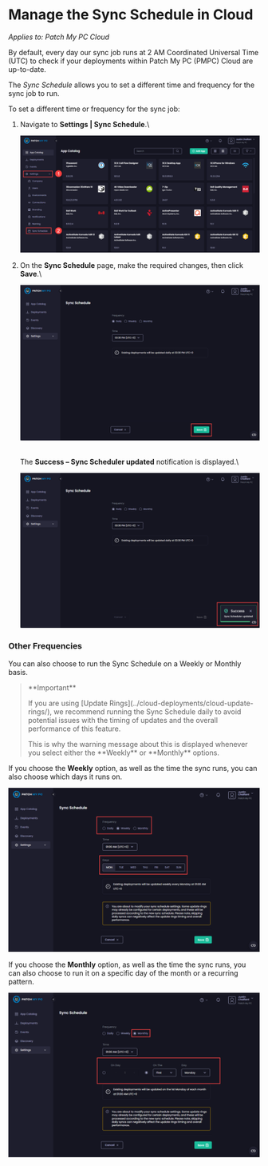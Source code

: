# Manage the Sync Schedule in Cloud

_Applies to: Patch My PC Cloud_

By default, every day our sync job runs at 2 AM Coordinated Universal Time (UTC) to check if your deployments within Patch My PC (PMPC) Cloud are up-to-date.

The _Sync Schedule_ allows you to set a different time and frequency for the sync job to run.

To set a different time or frequency for the sync job:

1.  Navigate to **Settings | Sync Schedule**.\\

    ![Navigating to "Settings | Sync Schedule"](/_images/image-(1717).png)
2.  On the **Sync Schedule** page, make the required changes, then click **Save**.\\

    ![Clicking "Save" to save your changes](/_images/image-(464).png)

    \
    The **Success – Sync Scheduler updated** notification is displayed.\\

    !["Success – Sync Scheduler saved" notification](/_images/image-(465).png)

### Other Frequencies

You can also choose to run the Sync Schedule on a Weekly or Monthly basis.

> \*\*Important\*\*
>
> If you are using \[Update Rings]\(../cloud-deployments/cloud-update-rings/), we recommend running the Sync Schedule daily to avoid potential issues with the timing of updates and the overall performance of this feature.
>
> This is why the warning message about this is displayed whenever you select either the \*\*Weekly\*\* or \*\*Monthly\*\* options.

If you choose the **Weekly** option, as well as the time the sync runs, you can also choose which days it runs on.

![Choosing the "Weekly" option](/_images/image-(2116).png)

If you choose the **Monthly** option, as well as the time the sync runs, you can also choose to run it on a specific day of the month or a recurring pattern.

![Choosing the "Monthly" option](/_images/image-(2117).png)